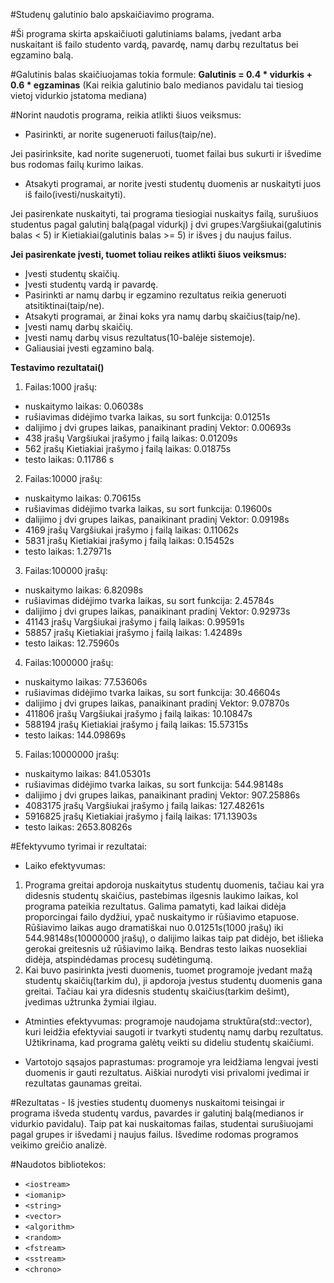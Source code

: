 #Studenų galutinio balo apskaičiavimo programa.

#Ši programa skirta apskaičiuoti galutiniams balams, įvedant arba nuskaitant iš failo studento vardą, pavardę, namų darbų rezultatus bei egzamino balą.

#Galutinis balas skaičiuojamas tokia formule: **Galutinis = 0.4 * vidurkis + 0.6 * egzaminas** (Kai reikia galutinio balo medianos pavidalu tai tiesiog vietoj vidurkio įstatoma mediana)

#Norint naudotis programa, reikia atlikti šiuos veiksmus:
- Pasirinkti, ar norite sugeneruoti failus(taip/ne).

Jei pasirinksite, kad norite sugeneruoti, tuomet failai bus sukurti ir išvedime bus rodomas failų kurimo laikas.
  
- Atsakyti programai, ar norite įvesti studentų duomenis ar nuskaityti juos iš failo(ivesti/nuskaityti).
  
Jei pasirenkate nuskaityti, tai programa tiesiogiai nuskaitys failą, surušiuos studentus pagal galutinį balą(pagal vidurkį) į dvi grupes:Vargšiukai(galutinis balas < 5) ir Kietiakiai(galutinis balas >= 5) ir išves į du naujus failus. 
  
  **Jei pasirenkate įvesti, tuomet toliau reikes atlikti šiuos veiksmus:**
- Įvesti studentų skaičių.
- Įvesti studentų vardą ir pavardę.
- Pasirinkti ar namų darbų ir egzamino rezultatus reikia generuoti atsitiktinai(taip/ne).
- Atsakyti programai, ar žinai koks yra namų darbų skaičius(taip/ne).
- Įvesti namų darbų skaičių.
- Įvesti namų darbų visus rezultatus(10-balėje sistemoje).
- Galiausiai įvesti egzamino balą.


**Testavimo rezultatai()**
1. Failas:1000 įrašų:
- nuskaitymo laikas: 0.06038s
- rušiavimas didėjimo tvarka laikas, su sort funkcija:  0.01251s  
- dalijimo į dvi grupes laikas, panaikinant pradinį Vektor: 0.00693s 
- 438 įrašų Vargšiukai įrašymo į failą laikas: 0.01209s
- 562 įrašų Kietiakiai įrašymo į failą laikas: 0.01875s 
- testo laikas: 0.11786 s
2. Failas:10000 įrašų:
- nuskaitymo laikas:  0.70615s
- rušiavimas didėjimo tvarka laikas, su sort funkcija: 0.19600s
- dalijimo į dvi grupes laikas, panaikinant pradinį Vektor: 0.09198s
- 4169 įrašų Vargšiukai įrašymo į failą laikas: 0.11062s
- 5831 įrašų Kietiakiai įrašymo į failą laikas: 0.15452s
- testo laikas: 1.27971s
3. Failas:100000 įrašų:
- nuskaitymo laikas: 6.82098s
- rušiavimas didėjimo tvarka laikas, su sort funkcija: 2.45784s
- dalijimo į dvi grupes laikas, panaikinant pradinį Vektor:  0.92973s
- 41143 įrašų Vargšiukai įrašymo į failą laikas:  0.99591s
- 58857 įrašų Kietiakiai įrašymo į failą laikas:  1.42489s
- testo laikas: 12.75960s
4. Failas:1000000 įrašų:
- nuskaitymo laikas: 77.53606s
- rušiavimas didėjimo tvarka laikas, su sort funkcija: 30.46604s
- dalijimo į dvi grupes laikas, panaikinant pradinį Vektor: 9.07870s
- 411806 įrašų Vargšiukai įrašymo į failą laikas: 10.10847s
- 588194 įrašų Kietiakiai įrašymo į failą laikas: 15.57315s
- testo laikas: 144.09869s
5. Failas:10000000 įrašų:
- nuskaitymo laikas: 841.05301s
- rušiavimas didėjimo tvarka laikas, su sort funkcija: 544.98148s
- dalijimo į dvi grupes laikas, panaikinant pradinį Vektor: 907.25886s
- 4083175 įrašų Vargšiukai įrašymo į failą laikas: 127.48261s
- 5916825 įrašų Kietiakiai įrašymo į failą laikas: 171.13903s
- testo laikas: 2653.80826s

#Efektyvumo tyrimai ir rezultatai: 
- Laiko efektyvumas:
1. Programa greitai apdoroja nuskaitytus studentų duomenis, tačiau kai yra didesnis studentų skaičius, pastebimas ilgesnis laukimo laikas, kol programa pateikia rezultatus. Galima pamatyti, kad laikai didėja proporcingai failo dydžiui, ypač nuskaitymo ir rūšiavimo etapuose. Rūšiavimo laikas augo dramatiškai nuo 0.01251s(1000 įrašų) iki 544.98148s(10000000 įrašų), o dalijimo laikas taip pat didėjo, bet išlieka gerokai greitesnis už rūšiavimo laiką. Bendras testo laikas nuosekliai didėja, atspindėdamas procesų sudėtingumą.
2. Kai buvo pasirinkta įvesti duomenis, tuomet programoje įvedant mažą studentų skaičių(tarkim du), ji apdoroja įvestus studentų duomenis gana greitai. Tačiau kai yra didesnis studentų skaičius(tarkim dešimt), įvedimas užtrunka žymiai ilgiau.

- Atminties efektyvumas: programoje naudojama struktūra(std::vector), kuri leidžia efektyviai saugoti ir tvarkyti studentų namų darbų rezultatus. Užtikrinama, kad programa galėtų veikti su dideliu studentų skaičiumi.
  
- Vartotojo sąsajos paprastumas: programoje yra leidžiama lengvai įvesti duomenis ir gauti rezultatus. Aiškiai nurodyti visi privalomi įvedimai ir rezultatas gaunamas greitai.

#Rezultatas - Iš įvesties studentų duomenys nuskaitomi teisingai ir programa išveda studentų vardus, pavardes ir galutinį balą(medianos ir vidurkio pavidalu). Taip pat kai nuskaitomas failas, studentai surušiuojami pagal grupes ir išvedami į naujus failus. Išvedime rodomas programos veikimo greičio analizė.

#Naudotos bibliotekos:
- `<iostream>`
- `<iomanip>`
- `<string>`
- `<vector>`
- `<algorithm>`
- `<random>`
- `<fstream>`
- `<sstream>`
- `<chrono>`
